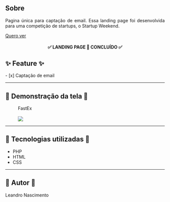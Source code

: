 <h2>Sobre</h2>

<p align="justify">Pagina única para captação de email. Essa landing page foi desenvolvida para uma competição de startups, o Startup Weekend.</p>

<p><a href="http://bit.ly/fastex_landing">Quero ver</a></p>
<h4 align="center"> 
	✅ LANDING PAGE  🚀  CONCLUÍDO ✅
</h4>


<h2>✨ Feature ✨</h2>
<p>
- [x] Captação de email<br>
</p>


---

<h2> 📱 Demonstração  da tela 📱</h2>

<figure>
    <figcaption>FastEx</figcaption>
    <br>
    <img src="img/mochup.gif">
</figure>

---

<h2> 🔨 Tecnologias utilizadas 🔨</h2>
<ul>
    <li>PHP</li>
    <li>HTML</li>
    <li>CSS</li>
</ul>

---

<h2>👷  Autor 👷 </h2>
<p>Leandro Nascimento<p>
